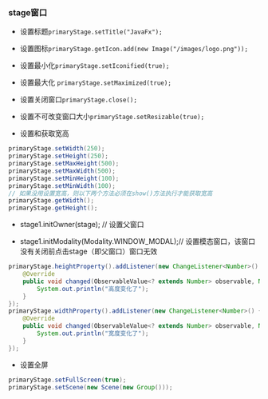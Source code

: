 ### stage窗口

* 设置标题`primaryStage.setTitle("JavaFx");`

* 设置图标`primaryStage.getIcon.add(new Image("/images/logo.png"));`

* 设置最小化`primaryStage.setIconified(true);`

* 设置最大化 `primaryStage.setMaximized(true);`

* 设置关闭窗口`primaryStage.close();`

* 设置不可改变窗口大小`primaryStage.setResizable(true);`

* 设置和获取宽高

```java
primaryStage.setWidth(250);  
primaryStage.setHeight(250);  
primaryStage.setMaxHeight(500);  
primaryStage.setMaxWidth(500);  
primaryStage.setMinHeight(100);  
primaryStage.setMinWidth(100);
// 如果没用设置宽高，则以下两个方法必须在show()方法执行才能获取宽高
primaryStage.getWidth();  
primaryStage.getHeight();
```

* stage1.initOwner(stage); // 设置父窗口

* stage1.initModality(Modality.WINDOW_MODAL);// 设置模态窗口，该窗口没有关闭前点击stage（即父窗口）窗口无效

```java
primaryStage.heightProperty().addListener(new ChangeListener<Number>() {  
    @Override  
    public void changed(ObservableValue<? extends Number> observable, Number oldValue, Number newValue) { 
        System.out.println("高度变化了");  
    }  
});  
primaryStage.widthProperty().addListener(new ChangeListener<Number>() {  
    @Override  
    public void changed(ObservableValue<? extends Number> observable, Number oldValue, Number newValue) {  
        System.out.println("宽度变化了");  
    }  
});
```

* 设置全屏
  
```java
primaryStage.setFullScreen(true);  
primaryStage.setScene(new Scene(new Group()));
```
